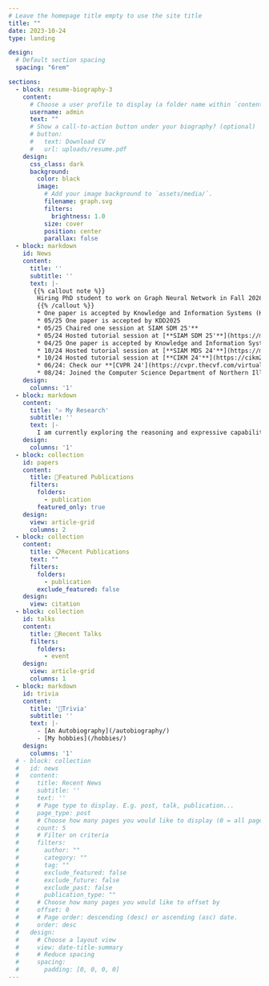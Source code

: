 ```yaml
---
# Leave the homepage title empty to use the site title
title: ""
date: 2023-10-24
type: landing

design:
  # Default section spacing
  spacing: "6rem"

sections:
  - block: resume-biography-3
    content:
      # Choose a user profile to display (a folder name within `content/authors/`)
      username: admin
      text: ""
      # Show a call-to-action button under your biography? (optional)
      # button:
      #   text: Download CV
      #   url: uploads/resume.pdf
    design:
      css_class: dark
      background:
        color: black
        image:
          # Add your image background to `assets/media/`.
          filename: graph.svg
          filters:
            brightness: 1.0
          size: cover
          position: center
          parallax: false
  - block: markdown
    id: News
    content:
      title: ''
      subtitle: ''
      text: |-
       {{% callout note %}}
        Hiring PhD student to work on Graph Neural Network in Fall 2026. Fill [**this form**](https://docs.google.com/forms/d/e/1FAIpQLSfn6kMO-Wleb7R2NJLsJsbTc5N7gX1r4hx5oZacs2Od-rGUEA/viewform?usp=send_form) to apply.
        {{% /callout %}}
        * One paper is accepted by Knowledge and Information Systems (KAIS)
        * 05/25 One paper is accepted by KDD2025
        * 05/25 Chaired one session at SIAM SDM 25'**
        * 05/24 Hosted tutorial session at [**SIAM SDM 25'**](https://meetings.siam.org/program.cfm?CONFCODE=SDM25) 
        * 04/25 One paper is accepted by Knowledge and Information Systems (KAIS)
        * 10/24 Hosted tutorial session at [**SIAM MDS 24'**](https://meetings.siam.org/sess/dsp_programsess.cfm?SESSIONCODE=80791)
        * 10/24 Hosted tutorial session at [**CIKM 24'**](https://cikm2024.org/tutorials/) 
        * 06/24: Check our **[CVPR 24'](https://cvpr.thecvf.com/virtual/2024/tutorial/23726)** tutorial on <u>Unifying Spectral and Spatial Graph Neural Network</u>. See the tutorial website [CVPR 24' Tutorial](https://xgraph.team/course/cvpr24/).
        * 08/24: Joined the Computer Science Department of Northern Illinois University
    design:
      columns: '1'
  - block: markdown
    content:
      title: '♾️ My Research'
      subtitle: ''
      text: |-
        I am currently exploring the reasoning and expressive capabilities of Graph Neural Networks. I am also excited about using neural networks to tackle challenging scientific problems that have yet to be addressed. Feel free to reach out if you see potential alignment and are interested in collaborating.
    design:
      columns: '1'
  - block: collection
    id: papers
    content:
      title: 📌Featured Publications
      filters:
        folders:
          - publication
        featured_only: true
    design:
      view: article-grid
      columns: 2
  - block: collection
    content:
      title: 📋Recent Publications
      text: ""
      filters:
        folders:
          - publication
        exclude_featured: false
    design:
      view: citation
  - block: collection
    id: talks
    content:
      title: 📢Recent Talks
      filters:
        folders:
          - event
    design:
      view: article-grid
      columns: 1
  - block: markdown
    id: trivia
    content:
      title: '🤖Trivia'
      subtitle: ''
      text: |-
        - [An Autobiography](/autobiography/)
        - [My hobbies](/hobbies/)
    design:
      columns: '1'
  # - block: collection
  #   id: news
  #   content:
  #     title: Recent News
  #     subtitle: ''
  #     text: ''
  #     # Page type to display. E.g. post, talk, publication...
  #     page_type: post
  #     # Choose how many pages you would like to display (0 = all pages)
  #     count: 5
  #     # Filter on criteria
  #     filters:
  #       author: ""
  #       category: ""
  #       tag: ""
  #       exclude_featured: false
  #       exclude_future: false
  #       exclude_past: false
  #       publication_type: ""
  #     # Choose how many pages you would like to offset by
  #     offset: 0
  #     # Page order: descending (desc) or ascending (asc) date.
  #     order: desc
  #   design:
  #     # Choose a layout view
  #     view: date-title-summary
  #     # Reduce spacing
  #     spacing:
  #       padding: [0, 0, 0, 0]
---
```

